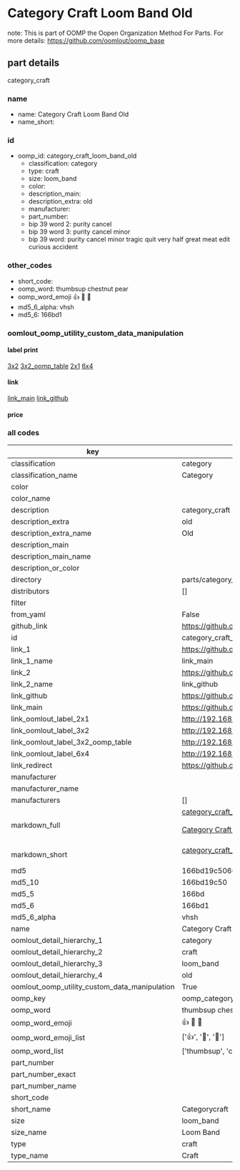 # Category Craft Loom Band Old  

note: This is part of OOMP the Oopen Organization Method For Parts. For more details: https://github.com/oomlout/oomp_base

##  part details
  



category_craft



### name
* name: Category Craft Loom Band Old
* name_short: 
### id
* oomp_id: category_craft_loom_band_old
  * classification: category
  * type: craft
  * size: loom_band
  * color: 
  * description_main: 
  * description_extra: old
  * manufacturer: 
  * part_number: 
  * bip 39 word 2: purity cancel
  * bip 39 word 3: purity cancel minor
  * bip 39 word: purity cancel minor tragic quit very half great meat edit curious accident

### other_codes
* short_code: 
* oomp_word: thumbsup chestnut pear
* oomp_word_emoji :thumbsup: :chestnut: :pear:
* md5_6_alpha: vhsh
* md5_6: 166bd1






### oomlout_oomp_utility_custom_data_manipulation
#### label print
[3x2](http://192.168.1.245:1112/?label=oomp%20vhsh)
[3x2_oomp_table](http://192.168.1.108:1112/?label=oomp%20vhsh)
[2x1](http://192.168.1.242:1112/?label=oomp%20vhsh)
[6x4](http://192.168.1.55:1112/?label=oomp%20vhsh)    

#### link

[link_main](https://github.com/oomlout/oomlout_oomp_version_1_messy/tree/main/parts/category_craft_loom_band_old) [link_github](https://github.com/oomlout/oomlout_oomp_version_1_messy/tree/main/parts/category_craft_loom_band_old)                             

#### price







### all codes 
| key | value |  
| --- | --- |  
| classification | category |  
| classification_name | Category |  
| color |  |  
| color_name |  |  
| description | category_craft |  
| description_extra | old |  
| description_extra_name | Old |  
| description_main |  |  
| description_main_name |  |  
| description_or_color |   |  
| directory | parts/category_craft_loom_band_old |  
| distributors | [] |  
| filter |  |  
| from_yaml | False |  
| github_link | https://github.com/oomlout/oomlout_oomp_part_src/tree/main/parts/category_craft_loom_band_old |  
| id | category_craft_loom_band_old |  
| link_1 | https://github.com/oomlout/oomlout_oomp_version_1_messy/tree/main/parts/category_craft_loom_band_old |  
| link_1_name | link_main |  
| link_2 | https://github.com/oomlout/oomlout_oomp_version_1_messy/tree/main/parts/category_craft_loom_band_old |  
| link_2_name | link_github |  
| link_github | https://github.com/oomlout/oomlout_oomp_version_1_messy/tree/main/parts/category_craft_loom_band_old |  
| link_main | https://github.com/oomlout/oomlout_oomp_version_1_messy/tree/main/parts/category_craft_loom_band_old |  
| link_oomlout_label_2x1 | http://192.168.1.242:1112/?label=oomp%20vhsh |  
| link_oomlout_label_3x2 | http://192.168.1.245:1112/?label=oomp%20vhsh |  
| link_oomlout_label_3x2_oomp_table | http://192.168.1.108:1112/?label=oomp%20vhsh |  
| link_oomlout_label_6x4 | http://192.168.1.55:1112/?label=oomp%20vhsh |  
| link_redirect | https://github.com/oomlout/oomlout_oomp_version_1_messy/tree/main/parts/category_craft_loom_band_old |  
| manufacturer |  |  
| manufacturer_name |  |  
| manufacturers | [] |  
| markdown_full | [category_craft_loom_band_old](none)<br>[](none)<br>[Category Craft Loom Band Old](none)<br><br> |  
| markdown_short | [category_craft_loom_band_old](none)<br><br> |  
| md5 | 166bd19c50662d0fcbd7ee6f1a484d72 |  
| md5_10 | 166bd19c50 |  
| md5_5 | 166bd |  
| md5_6 | 166bd1 |  
| md5_6_alpha | vhsh |  
| name | Category Craft Loom Band Old |  
| oomlout_detail_hierarchy_1 | category |  
| oomlout_detail_hierarchy_2 | craft |  
| oomlout_detail_hierarchy_3 | loom_band |  
| oomlout_detail_hierarchy_4 | old |  
| oomlout_oomp_utility_custom_data_manipulation | True |  
| oomp_key | oomp_category_craft_loom_band_old |  
| oomp_word | thumbsup chestnut pear |  
| oomp_word_emoji | :thumbsup: :chestnut: :pear: |  
| oomp_word_emoji_list | [':thumbsup:', ':chestnut:', ':pear:'] |  
| oomp_word_list | ['thumbsup', 'chestnut', 'pear'] |  
| part_number |  |  
| part_number_exact |  |  
| part_number_name |  |  
| short_code |  |  
| short_name | Categorycraft |  
| size | loom_band |  
| size_name | Loom Band |  
| type | craft |  
| type_name | Craft |  
